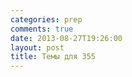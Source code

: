 ```yaml
---
categories: prep
comments: true
date: 2013-08-27T19:26:00
layout: post
title: Темы для 355
---
```


